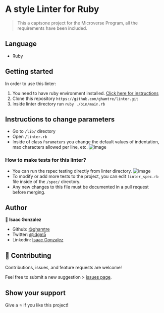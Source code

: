 # A style Linter for Ruby
> This a captsone project for the Microverse Program, all the requirements have been included.

## Language
- Ruby

## Getting started
In order to use this linter:

1. You need to have ruby environment installed. [Click here for instructions](https://www.ruby-lang.org/en/documentation/installation/)
2. Clone this repository `https://github.com/ghamtre/linter.git`
3. Inside linter directory run `ruby ./bin/main.rb`

## Instructions to change parameters
- Go to `/lib/` directory
- Open `/linter.rb`
- Inside of class `Parameters` you change the default values of indentation, max characters allowed per line, etc.
![image](https://i.imgur.com/M8GShls.png)

### How to make tests for this linter?
- You can run the rspec testing directly from linter directory.
![image](https://i.imgur.com/fv3U5Zx.png)
- To modify or add more tests to the project, you can edit ```linter_spec.rb``` file inside of the `/spec/` directory.
- Any new changes to this file must be documented in a pull request before merging.

## Author
👤 **Isaac Gonzalez**

- Github: [@ghamtre](https://github.com/ghamtre)
- Twitter: [@idgm5](https://twitter.com/idgm5)
- Linkedin: [Isaac Gonzalez](https://www.linkedin.com/in/isaacmunguia)

## 🤝 Contributing

Contributions, issues, and feature requests are welcome!

Feel free to submit a new suggestion > [issues page](issues/).

## Show your support

Give a ⭐️ if you like this project!
